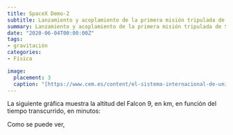```yaml
---
title: SpaceX Demo-2
subtitle: Lanzamiento y acoplamiento de la primera misión tripulada de SpaceX
summary: Lanzamiento y acoplamiento de la primera misión tripulada de SpaceX.
date: "2020-06-04T00:00:00Z"
tags:
- gravitación
categories:
- Física

image:
  placement: 3
  caption: "[https://www.cem.es/content/el-sistema-internacional-de-unidades-si](https://www.cem.es/content/el-sistema-internacional-de-unidades-si)"
---
```


La siguiente gráfica muestra la altitud del Falcon 9, en km, en función del tiempo transcurrido, en minutos:

<canvas id="h-t" height=300px></canvas>

<script>
	d3.csv('h.csv')
	  .then(makeChart);

	function makeChart(hdata) {
		var t = hdata.map(function(d) {return d.t});
		var h = hdata.map(function(d) {return d.h});		
		var chart = new Chart('h-t', {
		  type: 'line',
		  data: {
		    labels: t,
		    datasets: [
		      {
		        data: h,
 			    backgroundColor: '#2a54a9',
 				borderColor: '#2a54a9',
 				fill: false,
// 				pointRadius: 10,
// 				pointHoverRadius: 15,
 				showLine: false // no line shown
		      }
		    ]
		  },
		  options: {
			  scales: {
				  xAxes: [{
					  gridLines: {
						  drawOnChartArea: false,
						  color: "#111111" 
		              },
					  scaleLabel: {
						  display: true,
						  labelString: 'Tiempo (min)',
						  fontSize: 18,
						  fontFamily: 'Cabin Sketch',
						  fontColor: '#111111'
					  },
					  ticks: {
						  fontSize: 16,
  						  fontFamily: 'EB Garamond',
						  fontColor: '#111111',
						  padding: 10,
						  maxTicksLimit: 9
					  }
				  }],
				  yAxes: [{
					  gridLines: {
						  drawOnChartArea: false,
						  color: "#111111"						  
		              },
					  scaleLabel: {
						  display: true,
						  labelString: 'Altitud (km)',
						  fontSize: 18,
  						  fontFamily: 'Cabin Sketch',
						  fontColor: '#111111'						  
					  },
					  ticks: {
						  fontSize: 16,
  						  fontFamily: 'EB Garamond',
						  fontColor: '#111111',
						  padding: 10,
						  maxTicksLimit: 6						  
					  }
				  }]
			  	
			  },
		      legend: {
		      	display: false		              
		      }
		   }
		});
	}		
</script>
	
Como se puede ver,